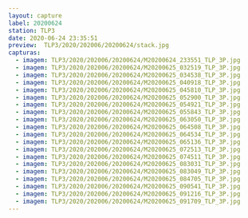 ```yaml
---
layout: capture
label: 20200624
station: TLP3
date: 2020-06-24 23:35:51
preview:  TLP3/2020/202006/20200624/stack.jpg
capturas:
  - imagem: TLP3/2020/202006/20200624/M20200624_233551_TLP_3P.jpg
  - imagem: TLP3/2020/202006/20200624/M20200625_032519_TLP_3P.jpg
  - imagem: TLP3/2020/202006/20200624/M20200625_034538_TLP_3P.jpg
  - imagem: TLP3/2020/202006/20200624/M20200625_040918_TLP_3P.jpg
  - imagem: TLP3/2020/202006/20200624/M20200625_045810_TLP_3P.jpg
  - imagem: TLP3/2020/202006/20200624/M20200625_052900_TLP_3P.jpg
  - imagem: TLP3/2020/202006/20200624/M20200625_054921_TLP_3P.jpg
  - imagem: TLP3/2020/202006/20200624/M20200625_055843_TLP_3P.jpg
  - imagem: TLP3/2020/202006/20200624/M20200625_063050_TLP_3P.jpg
  - imagem: TLP3/2020/202006/20200624/M20200625_064508_TLP_3P.jpg
  - imagem: TLP3/2020/202006/20200624/M20200625_064534_TLP_3P.jpg
  - imagem: TLP3/2020/202006/20200624/M20200625_065136_TLP_3P.jpg
  - imagem: TLP3/2020/202006/20200624/M20200625_072513_TLP_3P.jpg
  - imagem: TLP3/2020/202006/20200624/M20200625_074511_TLP_3P.jpg
  - imagem: TLP3/2020/202006/20200624/M20200625_083031_TLP_3P.jpg
  - imagem: TLP3/2020/202006/20200624/M20200625_083049_TLP_3P.jpg
  - imagem: TLP3/2020/202006/20200624/M20200625_084705_TLP_3P.jpg
  - imagem: TLP3/2020/202006/20200624/M20200625_090541_TLP_3P.jpg
  - imagem: TLP3/2020/202006/20200624/M20200625_091216_TLP_3P.jpg
  - imagem: TLP3/2020/202006/20200624/M20200625_091709_TLP_3P.jpg
---
```

